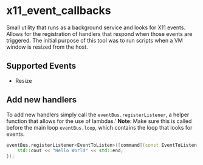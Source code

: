 # x11_event_callbacks
Small utility that runs as a background service and looks for X11 events.
Allows for the registration of handlers that respond when those events are triggered.
The initial purpose of this tool was to run scripts when a VM window is resized from the host.

## Supported Events
- Resize

## Add new handlers
To add new handlers simply call the `eventBus.registerListener`, a helper function that allows for the use of lambdas.'
**Note**: Make sure this is called before the main loop `eventBus.loop`, which contains the loop that looks for events.
```cpp
eventBus.registerListener<EventToListen>([command](const EventToListen &event) {
    std::cout << "Hello World" << std::end;
});
```
